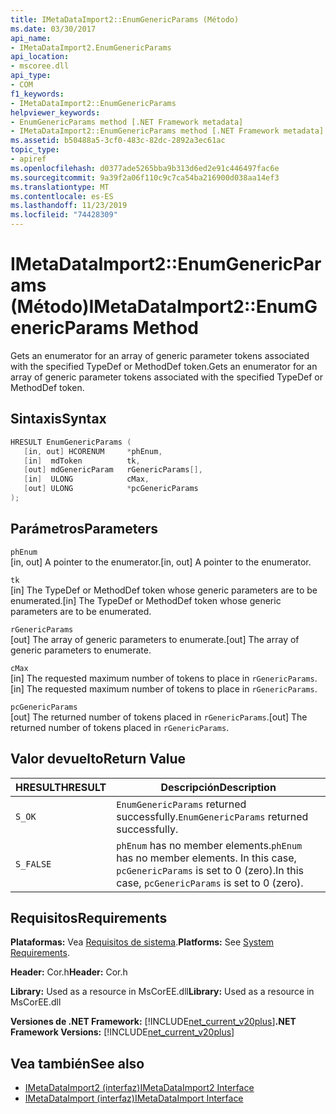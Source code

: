 ```yaml
---
title: IMetaDataImport2::EnumGenericParams (Método)
ms.date: 03/30/2017
api_name:
- IMetaDataImport2.EnumGenericParams
api_location:
- mscoree.dll
api_type:
- COM
f1_keywords:
- IMetaDataImport2::EnumGenericParams
helpviewer_keywords:
- EnumGenericParams method [.NET Framework metadata]
- IMetaDataImport2::EnumGenericParams method [.NET Framework metadata]
ms.assetid: b50488a5-3cf0-483c-82dc-2892a3ec61ac
topic_type:
- apiref
ms.openlocfilehash: d0377ade5265bba9b313d6ed2e91c446497fac6e
ms.sourcegitcommit: 9a39f2a06f110c9c7ca54ba216900d038aa14ef3
ms.translationtype: MT
ms.contentlocale: es-ES
ms.lasthandoff: 11/23/2019
ms.locfileid: "74428309"
---
```

# <a name="imetadataimport2enumgenericparams-method"></a><span data-ttu-id="66a7f-102">IMetaDataImport2::EnumGenericParams (Método)</span><span class="sxs-lookup"><span data-stu-id="66a7f-102">IMetaDataImport2::EnumGenericParams Method</span></span>
<span data-ttu-id="66a7f-103">Gets an enumerator for an array of generic parameter tokens associated with the specified TypeDef or MethodDef token.</span><span class="sxs-lookup"><span data-stu-id="66a7f-103">Gets an enumerator for an array of generic parameter tokens associated with the specified TypeDef or MethodDef token.</span></span>  
  
## <a name="syntax"></a><span data-ttu-id="66a7f-104">Sintaxis</span><span class="sxs-lookup"><span data-stu-id="66a7f-104">Syntax</span></span>  
  
```cpp
HRESULT EnumGenericParams (  
   [in, out] HCORENUM     *phEnum,   
   [in]  mdToken          tk,  
   [out] mdGenericParam   rGenericParams[],   
   [in]  ULONG            cMax,   
   [out] ULONG            *pcGenericParams  
);  
```  
  
## <a name="parameters"></a><span data-ttu-id="66a7f-105">Parámetros</span><span class="sxs-lookup"><span data-stu-id="66a7f-105">Parameters</span></span>  
 `phEnum`  
 <span data-ttu-id="66a7f-106">[in, out] A pointer to the enumerator.</span><span class="sxs-lookup"><span data-stu-id="66a7f-106">[in, out] A pointer to the enumerator.</span></span>  
  
 `tk`  
 <span data-ttu-id="66a7f-107">[in] The TypeDef or MethodDef token whose generic parameters are to be enumerated.</span><span class="sxs-lookup"><span data-stu-id="66a7f-107">[in] The TypeDef or MethodDef token whose generic parameters are to be enumerated.</span></span>  
  
 `rGenericParams`  
 <span data-ttu-id="66a7f-108">[out] The array of generic parameters to enumerate.</span><span class="sxs-lookup"><span data-stu-id="66a7f-108">[out] The array of generic parameters to enumerate.</span></span>  
  
 `cMax`  
 <span data-ttu-id="66a7f-109">[in] The requested maximum number of tokens to place in `rGenericParams`.</span><span class="sxs-lookup"><span data-stu-id="66a7f-109">[in] The requested maximum number of tokens to place in `rGenericParams`.</span></span>  
  
 `pcGenericParams`  
 <span data-ttu-id="66a7f-110">[out] The returned number of tokens placed in `rGenericParams`.</span><span class="sxs-lookup"><span data-stu-id="66a7f-110">[out] The returned number of tokens placed in `rGenericParams`.</span></span>  
  
## <a name="return-value"></a><span data-ttu-id="66a7f-111">Valor devuelto</span><span class="sxs-lookup"><span data-stu-id="66a7f-111">Return Value</span></span>  
  
|<span data-ttu-id="66a7f-112">HRESULT</span><span class="sxs-lookup"><span data-stu-id="66a7f-112">HRESULT</span></span>|<span data-ttu-id="66a7f-113">Descripción</span><span class="sxs-lookup"><span data-stu-id="66a7f-113">Description</span></span>|  
|-------------|-----------------|  
|`S_OK`|<span data-ttu-id="66a7f-114">`EnumGenericParams` returned successfully.</span><span class="sxs-lookup"><span data-stu-id="66a7f-114">`EnumGenericParams` returned successfully.</span></span>|  
|`S_FALSE`|<span data-ttu-id="66a7f-115">`phEnum` has no member elements.</span><span class="sxs-lookup"><span data-stu-id="66a7f-115">`phEnum` has no member elements.</span></span> <span data-ttu-id="66a7f-116">In this case, `pcGenericParams` is set to 0 (zero).</span><span class="sxs-lookup"><span data-stu-id="66a7f-116">In this case, `pcGenericParams` is set to 0 (zero).</span></span>|  
  
## <a name="requirements"></a><span data-ttu-id="66a7f-117">Requisitos</span><span class="sxs-lookup"><span data-stu-id="66a7f-117">Requirements</span></span>  
 <span data-ttu-id="66a7f-118">**Plataformas:** Vea [Requisitos de sistema](../../../../docs/framework/get-started/system-requirements.md).</span><span class="sxs-lookup"><span data-stu-id="66a7f-118">**Platforms:** See [System Requirements](../../../../docs/framework/get-started/system-requirements.md).</span></span>  
  
 <span data-ttu-id="66a7f-119">**Header:** Cor.h</span><span class="sxs-lookup"><span data-stu-id="66a7f-119">**Header:** Cor.h</span></span>  
  
 <span data-ttu-id="66a7f-120">**Library:** Used as a resource in MsCorEE.dll</span><span class="sxs-lookup"><span data-stu-id="66a7f-120">**Library:** Used as a resource in MsCorEE.dll</span></span>  
  
 <span data-ttu-id="66a7f-121">**Versiones de .NET Framework:** [!INCLUDE[net_current_v20plus](../../../../includes/net-current-v20plus-md.md)]</span><span class="sxs-lookup"><span data-stu-id="66a7f-121">**.NET Framework Versions:** [!INCLUDE[net_current_v20plus](../../../../includes/net-current-v20plus-md.md)]</span></span>  
  
## <a name="see-also"></a><span data-ttu-id="66a7f-122">Vea también</span><span class="sxs-lookup"><span data-stu-id="66a7f-122">See also</span></span>

- [<span data-ttu-id="66a7f-123">IMetaDataImport2 (interfaz)</span><span class="sxs-lookup"><span data-stu-id="66a7f-123">IMetaDataImport2 Interface</span></span>](../../../../docs/framework/unmanaged-api/metadata/imetadataimport2-interface.md)
- [<span data-ttu-id="66a7f-124">IMetaDataImport (interfaz)</span><span class="sxs-lookup"><span data-stu-id="66a7f-124">IMetaDataImport Interface</span></span>](../../../../docs/framework/unmanaged-api/metadata/imetadataimport-interface.md)

